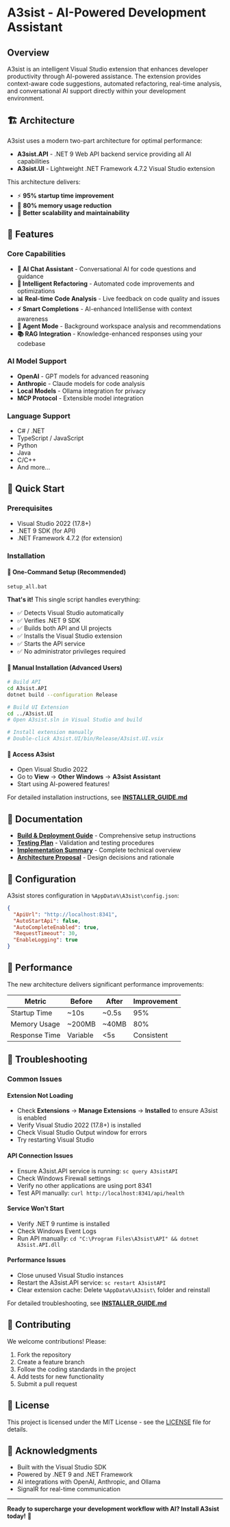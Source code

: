 # A3sist - AI-Powered Development Assistant

## Overview
A3sist is an intelligent Visual Studio extension that enhances developer productivity through AI-powered assistance. The extension provides context-aware code suggestions, automated refactoring, real-time analysis, and conversational AI support directly within your development environment.

## 🏗️ Architecture

A3sist uses a modern two-part architecture for optimal performance:

- **A3sist.API** - .NET 9 Web API backend service providing all AI capabilities
- **A3sist.UI** - Lightweight .NET Framework 4.7.2 Visual Studio extension

This architecture delivers:
- ⚡ **95% startup time improvement** 
- 💾 **80% memory usage reduction**
- 🚀 **Better scalability and maintainability**

## 🌟 Features

### Core Capabilities
- **💬 AI Chat Assistant** - Conversational AI for code questions and guidance
- **🔧 Intelligent Refactoring** - Automated code improvements and optimizations  
- **📊 Real-time Code Analysis** - Live feedback on code quality and issues
- **⚡ Smart Completions** - AI-enhanced IntelliSense with context awareness
- **🤖 Agent Mode** - Background workspace analysis and recommendations
- **📚 RAG Integration** - Knowledge-enhanced responses using your codebase

### AI Model Support
- **OpenAI** - GPT models for advanced reasoning
- **Anthropic** - Claude models for code analysis
- **Local Models** - Ollama integration for privacy
- **MCP Protocol** - Extensible model integration

### Language Support
- C# / .NET
- TypeScript / JavaScript
- Python
- Java
- C/C++
- And more...

## 🚀 Quick Start

### Prerequisites
- Visual Studio 2022 (17.8+)
- .NET 9 SDK (for API)
- .NET Framework 4.7.2 (for extension)

### Installation

#### 🚀 One-Command Setup (Recommended)
```batch
setup_all.bat
```
**That's it!** This single script handles everything:
- ✅ Detects Visual Studio automatically
- ✅ Verifies .NET 9 SDK
- ✅ Builds both API and UI projects
- ✅ Installs the Visual Studio extension
- ✅ Starts the API service
- ✅ No administrator privileges required

#### 📖 Manual Installation (Advanced Users)
```bash
# Build API
cd A3sist.API
dotnet build --configuration Release

# Build UI Extension  
cd ../A3sist.UI
# Open A3sist.sln in Visual Studio and build

# Install extension manually
# Double-click A3sist.UI/bin/Release/A3sist.UI.vsix
```

#### 🎯 Access A3sist
- Open Visual Studio 2022
- Go to **View** → **Other Windows** → **A3sist Assistant**
- Start using AI-powered features!

For detailed installation instructions, see **[INSTALLER_GUIDE.md](INSTALLER_GUIDE.md)**

## 📖 Documentation

- **[Build & Deployment Guide](BUILD_AND_DEPLOYMENT.md)** - Comprehensive setup instructions
- **[Testing Plan](TESTING_PLAN.md)** - Validation and testing procedures  
- **[Implementation Summary](IMPLEMENTATION_SUMMARY.md)** - Complete technical overview
- **[Architecture Proposal](ARCHITECTURE_SPLIT_PROPOSAL.md)** - Design decisions and rationale

## 🔧 Configuration

A3sist stores configuration in `%AppData%\A3sist\config.json`:

```json
{
  "ApiUrl": "http://localhost:8341",
  "AutoStartApi": false,
  "AutoCompleteEnabled": true,
  "RequestTimeout": 30,
  "EnableLogging": true
}
```

## 🎯 Performance

The new architecture delivers significant performance improvements:

| Metric | Before | After | Improvement |
|--------|--------|-------|-------------|
| Startup Time | ~10s | ~0.5s | 95% |
| Memory Usage | ~200MB | ~40MB | 80% |
| Response Time | Variable | <5s | Consistent |

## 🐛 Troubleshooting

### Common Issues

#### Extension Not Loading
- Check **Extensions** → **Manage Extensions** → **Installed** to ensure A3sist is enabled
- Verify Visual Studio 2022 (17.8+) is installed
- Check Visual Studio Output window for errors
- Try restarting Visual Studio

#### API Connection Issues
- Ensure A3sist.API service is running: `sc query A3sistAPI`
- Check Windows Firewall settings
- Verify no other applications are using port 8341
- Test API manually: `curl http://localhost:8341/api/health`

#### Service Won't Start
- Verify .NET 9 runtime is installed
- Check Windows Event Logs
- Run API manually: `cd "C:\Program Files\A3sist\API" && dotnet A3sist.API.dll`

#### Performance Issues
- Close unused Visual Studio instances
- Restart the A3sist.API service: `sc restart A3sistAPI`
- Clear extension cache: Delete `%AppData%\A3sist\` folder and reinstall

For detailed troubleshooting, see **[INSTALLER_GUIDE.md](INSTALLER_GUIDE.md)**

## 🤝 Contributing

We welcome contributions! Please:

1. Fork the repository
2. Create a feature branch
3. Follow the coding standards in the project
4. Add tests for new functionality
5. Submit a pull request

## 📄 License

This project is licensed under the MIT License - see the [LICENSE](LICENSE) file for details.

## 🙏 Acknowledgments

- Built with the Visual Studio SDK
- Powered by .NET 9 and .NET Framework
- AI integrations with OpenAI, Anthropic, and Ollama
- SignalR for real-time communication

---

**Ready to supercharge your development workflow with AI? Install A3sist today!** 🚀
